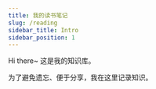 ```yaml
---
title: 我的读书笔记
slug: /reading
sidebar_title: Intro
sidebar_position: 1
---
```


Hi there~
这是我的知识库。

为了避免遗忘、便于分享，我在这里记录知识。
